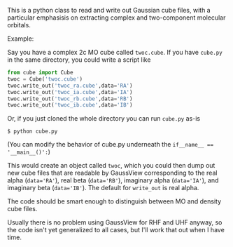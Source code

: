 This is a python class to read and write out Gaussian cube files, 
with a particular emphasisis on extracting complex and two-component molecular 
orbitals.

Example:

Say you have a complex 2c MO cube called `twoc.cube`.
If you have `cube.py` in the same directory, you could write a script like
```python
from cube import Cube
twoc = Cube('twoc.cube')
twoc.write_out('twoc_ra.cube',data='RA')
twoc.write_out('twoc_ia.cube',data='IA')
twoc.write_out('twoc_rb.cube',data='RB')
twoc.write_out('twoc_ib.cube',data='IB')
```

Or, if you just cloned the whole directory you can run `cube.py` as-is

```
$ python cube.py
```
(You can modify the behavior of cube.py underneath the `if__name__ ==
'__main__()':`)

This would create an object called `twoc`, which you could then dump out new
cube files that are readable by GaussView corresponding to the real alpha
(`data='RA'`), real beta (`data='RB'`), imaginary alpha (`data='IA'`), and
imaginary beta (`data='IB'`). The default for `write_out` is real alpha.  

The code should be smart enough to distinguish between MO and density cube
files.

Usually there is no problem using GaussView for RHF and UHF anyway, so the code
isn't yet generalized to all cases, but I'll work that out when I have time. 

 
